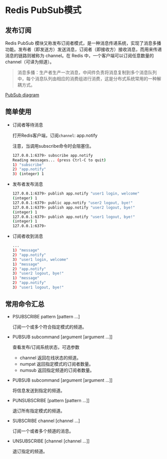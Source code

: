 # Redis PubSub模式

## 发布订阅

Redis PubSub 模块又称发布订阅者模式，是一种消息传递系统，实现了消息多播功能。发布者（即发送方）发送消息，订阅者（即接收方）接收消息，而用来传递消息的链路则被称为 channel。在 Redis 中，一个客户端可以订阅任意数量的 channel（可译为频道）。

> 消息多播：生产者生产一次消息，中间件负责将消息复制到多个消息队列中，每个消息队列由相应的消费组进行消费，这是分布式系统常用的一种解耦方式。

[PubSub diagram](./assets/PubSub.drawio ":include :type=code")

## 简单使用

- 订阅者等待消息

    打开Redis客户端，订阅`channel`: app.notify

    注意，当调用subscribe命令时会阻塞住。

    ```bash
    127.0.0.1:6379> subscribe app.notify
    Reading messages... (press Ctrl-C to quit)
    1) "subscribe"
    2) "app.notify"
    3) (integer) 1
    ```

- 发布者发布消息

    ```bash
    127.0.0.1:6379> publish app.notify "user1 login, welcome"
    (integer) 1
    127.0.0.1:6379> public app.notify "user2 logout, bye!"
    127.0.0.1:6379> publish app.notify "user2 logout, bye!"
    (integer) 1
    127.0.0.1:6379> publish app.notify "user1 logout, bye!"
    (integer) 1
    127.0.0.1:6379>
    ```

- 订阅者收到消息
    ```bash
    ...
    1) "message"
    2) "app.notify"
    3) "user1 login, welcome"
    1) "message"
    2) "app.notify"
    3) "user2 logout, bye!"
    1) "message"
    2) "app.notify"
    3) "user1 logout, bye!"
    ```

## 常用命令汇总

- PSUBSCRIBE pattern [pattern ...]	

    订阅一个或多个符合指定模式的频道。

- PUBSUB subcommand [argument [argument ...]]	

    查看发布/订阅系统状态，可选参数
    - channel 返回在线状态的频道。
    - numpat 返回指定模式的订阅者数量。
    - numsub 返回指定频道的订阅者数量。
- PUBSUB subcommand [argument [argument ...]]	
    
    将信息发送到指定的频道。

- PUNSUBSCRIBE [pattern [pattern ...]]	

    退订所有指定模式的频道。

- SUBSCRIBE channel [channel ...]	

    订阅一个或者多个频道的消息。

- UNSUBSCRIBE [channel [channel ...]]	
    
    退订指定的频道。
 
